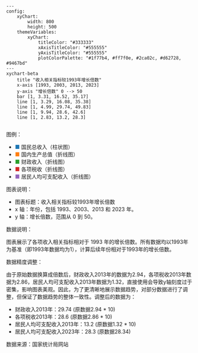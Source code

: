 ```mermaid
---
config:
    xyChart:
        width: 800
        height: 500
    themeVariables:
        xyChart:
            titleColor: "#333333"
            xAxisTitleColor: "#555555"
            yAxisTitleColor: "#555555"
            plotColorPalette: "#1f77b4, #ff7f0e, #2ca02c, #d62728, #9467bd"
---
xychart-beta
    title "收入相关指标较1993年增长倍数"
    x-axis [1993, 2003, 2013, 2023]
    y-axis "增长倍数" 0 --> 50
    bar [1, 3.31, 16.52, 35.17]
    line [1, 3.29, 16.08, 35.38]
    line [1, 4.99, 29.74, 49.83]
    line [1, 9.94, 28.6, 42.6]
    line [1, 2.83, 13.2, 28.3]
    
```
图例：

*   <span style="color:#1f77b4; font-weight:bold;">■</span> 国民总收入（柱状图）
*   <span style="color:#ff7f0e; font-weight:bold;">■</span> 国内生产总值（折线图）
*   <span style="color:#2ca02c; font-weight:bold;">■</span> 财政收入（折线图）
*   <span style="color:#d62728; font-weight:bold;">■</span> 各项税收（折线图）
*   <span style="color:#9467bd; font-weight:bold;">■</span> 居民人均可支配收入（折线图）

图表说明：

*   图表标题：收入相关指标较1993年增长倍数
*   x 轴：年份，包括 1993、2003、2013 和 2023 年。
*   y 轴：增长倍数，范围从 0 到 50。


数据说明：

图表展示了各项收入相关指标相对于 1993 年的增长倍数。所有数据均以1993年为基准（即1993年数据均为1），计算后续年份相对于1993年的增长倍数。

数据精度调整：

由于原始数据换算成倍数后，财政收入2013年的数据为2.94，各项税收2013年数据为2.86，居民人均可支配收入2013年数据为1.32，直接使用会导致y轴刻度过于密集，影响图表美观。因此，为了更清晰地展示数据趋势，对部分数据进行了调整，但保证了数据趋势的整体一致性。调整后的数据为：

*   财政收入2013年：29.74 (原数据2.94 * 10)
*   各项税收2013年：28.6 (原数据2.86 * 10)
*   居民人均可支配收入2013年：13.2 (原数据1.32 * 10)
*   居民人均可支配收入2023年：28.3 (原数据28.34)

数据来源：国家统计局网站
